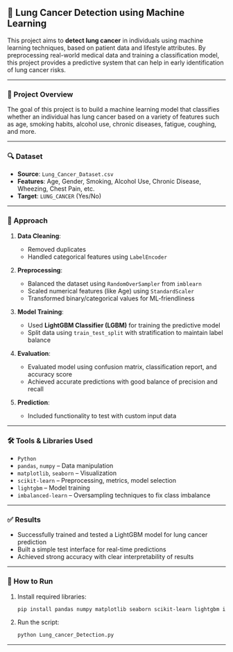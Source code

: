 ## 🚀 Lung Cancer Detection using Machine Learning

This project aims to **detect lung cancer** in individuals using machine learning techniques, based on patient data and lifestyle attributes. By preprocessing real-world medical data and training a classification model, this project provides a predictive system that can help in early identification of lung cancer risks.

---

### 📌 Project Overview

The goal of this project is to build a machine learning model that classifies whether an individual has lung cancer based on a variety of features such as age, smoking habits, alcohol use, chronic diseases, fatigue, coughing, and more.

---

### 🔍 Dataset

- **Source**: `Lung_Cancer_Dataset.csv`
- **Features**: Age, Gender, Smoking, Alcohol Use, Chronic Disease, Wheezing, Chest Pain, etc.
- **Target**: `LUNG_CANCER` (Yes/No)

---

### 🧠 Approach

1. **Data Cleaning**:
   - Removed duplicates
   - Handled categorical features using `LabelEncoder`

2. **Preprocessing**:
   - Balanced the dataset using `RandomOverSampler` from `imblearn`
   - Scaled numerical features (like Age) using `StandardScaler`
   - Transformed binary/categorical values for ML-friendliness

3. **Model Training**:
   - Used **LightGBM Classifier (LGBM)** for training the predictive model
   - Split data using `train_test_split` with stratification to maintain label balance

4. **Evaluation**:
   - Evaluated model using confusion matrix, classification report, and accuracy score
   - Achieved accurate predictions with good balance of precision and recall

5. **Prediction**:
   - Included functionality to test with custom input data

---

### 🛠 Tools & Libraries Used

- `Python`
- `pandas`, `numpy` – Data manipulation
- `matplotlib`, `seaborn` – Visualization
- `scikit-learn` – Preprocessing, metrics, model selection
- `lightgbm` – Model training
- `imbalanced-learn` – Oversampling techniques to fix class imbalance

---

### ✅ Results

- Successfully trained and tested a LightGBM model for lung cancer prediction
- Built a simple test interface for real-time predictions
- Achieved strong accuracy with clear interpretability of results

---

### 📎 How to Run

1. Install required libraries:
   ```bash
   pip install pandas numpy matplotlib seaborn scikit-learn lightgbm imbalanced-learn
   ```

2. Run the script:
   ```bash
   python Lung_cancer_Detection.py
   ```

---
